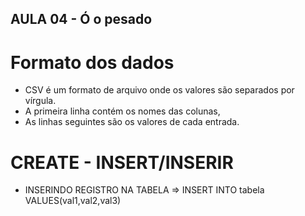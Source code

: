 ## AULA 04 - Ó o pesado

# Formato dos dados
- CSV é um formato de arquivo onde os valores são separados por vírgula.
 - A primeira linha contém os nomes das colunas,
 - As linhas seguintes são os valores de cada entrada.

 # CREATE - INSERT/INSERIR
* INSERINDO REGISTRO NA TABELA
=> INSERT INTO tabela VALUES(val1,val2,val3)
